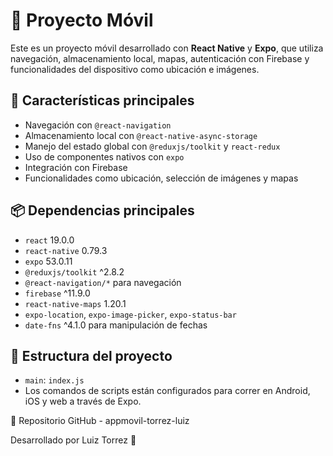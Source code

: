# 📱 Proyecto Móvil

Este es un proyecto móvil desarrollado con **React Native** y **Expo**, que utiliza navegación, almacenamiento local, mapas, autenticación con Firebase y funcionalidades del dispositivo como ubicación e imágenes.

## 🚀 Características principales

- Navegación con `@react-navigation`
- Almacenamiento local con `@react-native-async-storage`
- Manejo del estado global con `@reduxjs/toolkit` y `react-redux`
- Uso de componentes nativos con `expo`
- Integración con Firebase
- Funcionalidades como ubicación, selección de imágenes y mapas

## 📦 Dependencias principales

- `react` 19.0.0
- `react-native` 0.79.3
- `expo` 53.0.11
- `@reduxjs/toolkit` ^2.8.2
- `@react-navigation/*` para navegación
- `firebase` ^11.9.0
- `react-native-maps` 1.20.1
- `expo-location`, `expo-image-picker`, `expo-status-bar`
- `date-fns` ^4.1.0 para manipulación de fechas

## 📁 Estructura del proyecto

- `main`: `index.js`
- Los comandos de scripts están configurados para correr en Android, iOS y web a través de Expo.

🔗 Repositorio
GitHub - appmovil-torrez-luiz

Desarrollado por Luiz Torrez 🚀